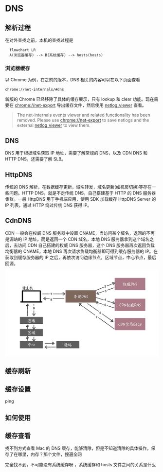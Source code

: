 # DNS

## 解析过程

在对外查找之前，本机的查找过程是

```mermaid
  flowchart LR
  A(浏览器缓存) --> B(系统缓存) --> hosts(hosts)
```

### 浏览器缓存

以 Chrome 为例，在之前的版本，DNS 相关的内容可以在以下页面查看

```text
chrome://net-internals/#dns
```

新版的 Chrome 已经移除了具体的缓存展示，只有 lookup 和 clear 功能。现在需要在 [chrome://net-export](chrome://net-export) 导出缓存文件，然后使用 [netlog_viewer](https://netlog-viewer.appspot.com/) 查看。

> The net-internals events viewer and related functionality has been removed. Please use [chrome://net-export](chrome://net-export) to save netlogs and the external [netlog_viewer](https://netlog-viewer.appspot.com/) to view them.

## DNS

DNS 用于根据域名获取 IP 地址，需要了解常规的 DNS，以及 CDN DNS 和 HTTP DNS，还需要了解 SLB。

## HttpDNS

传统的 DNS 解析，在数据缓存更新，域名转发，域名更新(如机房切换)等存在一些问题。HTTP DNS，就是不走传统 DNS，自己搭建基于 HTTP 的 DNS 服务器集群。一般 HttpDNS 用于手机端应用，使用 SDK 加载缓存 HttpDNS Server 的 IP 列表，通过 HTTP 绕过传统 DNS 获得 IP。

## CdnDNS

CDN 一般会在权威 DNS 服务器中设置 CNAME，当访问某个域名，返回的不再是源站的 IP 地址，而是返回一个 CDN 域名，本地 DNS 服务器拿到这个域名之后，去访问 CDN 自己搭建的权威 DNS 服务器，这个 DNS 服务器再次返回负载均衡器的 CNAME，本地 DNS 再次请求负载均衡器即可得到缓存服务器的 IP。在获取到缓存服务器的 IP 之后，再依次访问边缘节点，区域节点，中心节点，最后回源。

![DNS](../assets/cdn-dns.jpg)

## 缓存刷新

## 缓存设置

ping

## 如何使用

<!-- https://help.aliyun.com/document_detail/39799.html -->

## 缓存查看

<!-- 经过实验，OS 缓存会参考 ttl 值，但是不完全等于 ttl 值， -->

找不到方式查看 Mac 的 DNS 缓存，能够清除，但是不知道清除的具体操作，保存了在哪里，内存？那个文件，搜遍全网

完全找不到，不可能没有系统缓存呀
，系统缓存和 hosts 文件之间的关系是什么

